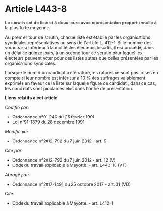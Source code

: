 # Article L443-8

Le scrutin est de liste et à deux tours avec représentation proportionnelle à la plus forte moyenne. 

Au premier tour de scrutin, chaque liste est établie par les organisations syndicales représentatives au sens de l'article L.
412-1. Si le nombre des votants est inférieur à la moitié des électeurs inscrits, il est procédé, dans un délai de quinze
jours, à un second tour de scrutin pour lequel les électeurs peuvent voter pour des listes autres que celles présentées par
les organisations syndicales. 

Lorsque le nom d'un candidat a été raturé, les ratures ne sont pas prises en compte si leur nombre est inférieur à 10 % des
suffrages valablement exprimés en faveur de la liste sur laquelle figure ce candidat ; dans ce cas, les candidats sont
proclamés élus dans l'ordre de présentation.

**Liens relatifs à cet article**

_Codifié par_:

  - Ordonnance n°91-246 du 25 février 1991
  - Loi n°91-1379 du 28 décembre 1991

_Modifié par_:

  - Ordonnance n°2012-792 du 7 juin 2012 - art. 5

_Cité par_:

  - Ordonnance n°2012-792 du 7 juin 2012 - art. 12 (V)
  - Code du travail applicable à Mayotte. - art. L443-10 (VT)

_Abrogé par_:

  - Ordonnance n°2017-1491 du 25 octobre 2017 - art. 31 (VD)

_Cite_:

  - Code du travail applicable à Mayotte. - art. L412-1
